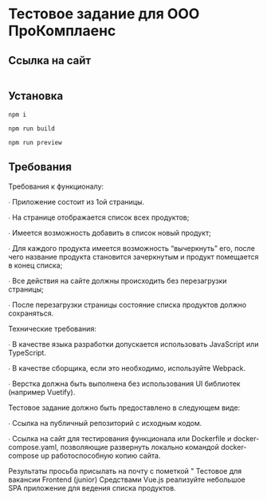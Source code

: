 # Тестовое задание для ООО ПроКомплаенс

## Ссылка на сайт

```

```

## Установка

```
npm i
```

```
npm run build
```

```
npm run preview
```

## Требования

Требования к функционалу:

∙             Приложение состоит из 1ой страницы.

∙             На странице отображается список всех продуктов;

∙             Имеется возможность добавить в список новый продукт;

∙             Для каждого продукта имеется возможность “вычеркнуть” его, после чего название продукта становится зачеркнутым и продукт помещается в конец списка;

∙             Все действия на сайте должны происходить без перезагрузки страницы;

∙             После перезагрузки страницы состояние списка продуктов должно сохраняться.

Технические требования:

∙             В качестве языка разработки допускается использовать JavaScript или TypeScript.

∙             В качестве сборщика, если это необходимо, используйте Webpack.

∙             Верстка должна быть выполнена без использования UI библиотек (например Vuetify).

Тестовое задание должно быть предоставлено в следующем виде:

∙             Ссылка на публичный репозиторий с исходным кодом.

∙             Ссылка на сайт для тестирования функционала или Dockerfile и docker-compose.yaml, позволяющие развернуть локально командой docker-compose up работоспособную копию сайта.

Результаты просьба присылать на почту с пометкой " Тестовое для вакансии Frontend (junior)
Средствами Vue.js реализуйте небольшое SPA приложение для ведения списка продуктов.
